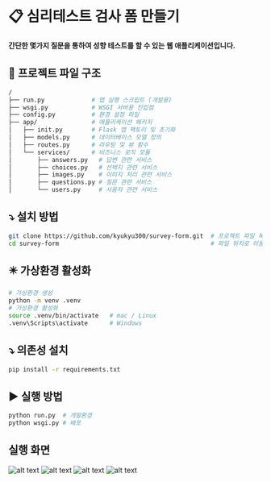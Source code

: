 # 📋 심리테스트 검사 폼 만들기
**간단한 몇가지 질문을 통하여 성향 테스트를 할 수 있는 웹 애플리케이션입니다.**

## 📌 프로젝트 파일 구조
```bash
/
├── run.py             # 앱 실행 스크립트 (개발용)
├── wsgi.py            # WSGI 서버용 진입점
├── config.py          # 환경 설정 파일
├── app/               # 애플리케이션 패키지
│   ├── init.py        # Flask 앱 팩토리 및 초기화
│   ├── models.py      # 데이터베이스 모델 정의
│   ├── routes.py      # 라우팅 및 뷰 함수
│   └── services/      # 비즈니스 로직 모듈
│       ├── answers.py   # 답변 관련 서비스
│       ├── choices.py   # 선택지 관련 서비스
│       ├── images.py    # 이미지 처리 관련 서비스
│       ├── questions.py # 질문 관련 서비스
│       └── users.py     # 사용자 관련 서비스
```

## ⤵️ 설치 방법 
```bash
git clone https://github.com/kyukyu300/survey-form.git  # 프로젝트 파일 복제하기
cd survey-form                                          # 파일 위치로 이동
```

## ✴️ 가상환경 활성화
```bash
# 가상환경 생성
python -m venv .venv      
# 가상환경 활성화
source .venv/bin/activate   # mac / Linux
.venv\Scripts\activate      # Windows
```

## ⤵️ 의존성 설치
```bash
pip install -r requirements.txt
```
## ▶️ 실행 방법
```bash
python run.py  # 개발환경
python wsgi.py # 배포
```
## 실행 화면
![alt text](<../스크린샷 2025-04-28 오후 5.01.03.png>)
![alt text](<../스크린샷 2025-04-28 오후 5.02.39.png>)
![alt text](<../스크린샷 2025-04-28 오후 5.00.49.png>)
![alt text](<../스크린샷 2025-04-28 오후 5.00.37.png>)
